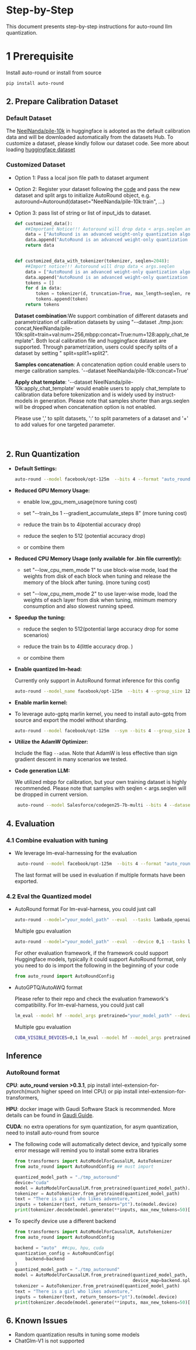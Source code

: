 Step-by-Step
============

This document presents step-by-step instructions for auto-round llm quantization.

# 1 Prerequisite

Install auto-round or install from source

```bash
pip install auto-round
```

## 2. Prepare Calibration Dataset

### Default Dataset

The [NeelNanda/pile-10k](https://huggingface.co/datasets/NeelNanda/pile-10k) in huggingface is adopted as the default
calibration data and will be downloaded automatically from the datasets Hub. To customize a dataset, please kindly
follow our dataset code.
See more about loading [huggingface dataset](https://huggingface.co/docs/datasets/main/en/quickstart)

### Customized Dataset

- Option 1: Pass a local json file path to dataset argument
- Option 2: Register your dataset following the [code](../auto_round/calib_dataset.py) and pass the new dataset and
  split args to initialize AutoRound object, e.g. autoround=Autoround(dataset="NeelNanda/pile-10k:train", ...)
- Option 3: pass list of string or list of input_ids to dataset.

    ~~~python
    def customized_data():
        ##Important Notice!!! Autoround will drop data < args.seqlen and truncate data to args.seqlen
        data = ["AutoRound is an advanced weight-only quantization algorithm for low-bits LLM inference" * 240]
        data.append("AutoRound is an advanced weight-only quantization algorithm for low-bits LLM inference")
        return data
    
    
    def customized_data_with_tokenizer(tokenizer, seqlen=2048):
        ##Import notice!!! Autoround will drop data < args.seqlen
        data = ["AutoRound is an advanced weight-only quantization algorithm for low-bits LLM inference" * 240]
        data.append("AutoRound is an advanced weight-only quantization algorithm for low-bits LLM inference")
        tokens = []
        for d in data:
            token = tokenizer(d, truncation=True, max_length=seqlen, return_tensors="pt").data
            tokens.append(token)
        return tokens
    ~~~
  **Dataset combination**:We support combination of different datasets and parametrization of calibration datasets by using "--dataset ./tmp.json:
  concat,NeelNanda/pile-10k:split=train+val:num=256,mbpp:concat=True:num=128:apply_chat_template". Both local calibration file
  and huggingface dataset are supported. Through parametrization, users could specify splits of a dataset by setting "
  split=split1+split2".
  
  **Samples concatenation**: A concatenation option could enable users to merge calibration samples. '--dataset NeelNanda/pile-10k:concat=True'
  
  **Apply chat template**: '--dataset NeelNanda/pile-10k:apply_chat_template' would enable users to apply chat_template to calibration
  data before tokenization and is widely used by instruct-models in generation. Please note that samples shorter than
  args.seqlen will be dropped when concatenation option is not enabled.
  
  Please use ',' to split datasets, ':' to split parameters of a dataset and '+' to add values for one targeted parameter.
  

<br />

## 2. Run Quantization

- **Default Settings:**

    ```bash
    auto-round --model facebook/opt-125m  --bits 4 --format "auto_round,auto_gptq" --disble_eval
    ```

- **Reduced GPU Memory Usage:**

    - enable low_gpu_mem_usage(more tuning cost)

    - set "--train_bs 1 --gradient_accumulate_steps 8" (more tuning cost)

    - reduce the train bs to 4(potential accuracy drop)

    - reduce the seqlen to 512 (potential accuracy drop)

    - or combine them


- **Reduced CPU Memory Usage (only available for .bin file currently):**

    - set "--low_cpu_mem_mode 1" to use block-wise mode, load the weights from disk of each block when tuning and
      release the memory of the block after tuning. (more tuning cost)

    - set "--low_cpu_mem_mode 2" to use layer-wise mode, load the weights of each layer from disk when tuning, minimum
      memory consumption and also slowest running speed.


- **Speedup the tuning:**
    - reduce the seqlen to 512(potential large accuracy drop for some scenarios)

    - reduce the train bs to 4(little accuracy drop. )

    - or combine them


- **Enable quantized lm-head:**

    Currently only support in AutoRound format inference for this config

    ```bash
    auto-round --model_name facebook/opt-125m  --bits 4 --group_size 128 --quant_lm_head --format "auto_round"
    ```

- **Enable marlin kernel:**

[//]: # (  - We support inference repacking for auto_round sym quantized models)

[//]: # (  ```python)

[//]: # (  from transformers import AutoModelForCausalLM, AutoTokenizer)

[//]: # (  from auto_round import AutoRoundConfig)

[//]: # (  backend = "cuda_marlin" #supported in auto_round>0.3.1 and 'pip install -v gptqmodel --no-build-isolation'&#41;)

[//]: # (  quantization_config = AutoRoundConfig&#40;backend=backend&#41;)

[//]: # (  quantized_model_path = "./tmp_autoround")

[//]: # (  model = AutoModelForCausalLM.from_pretrained&#40;quantized_model_path,)

[//]: # (                               device_map=backend.split&#40;':'&#41;[0], quantization_config=quantization_config&#41;)

[//]: # (  ```)
  - To leverage auto-gptq marlin kernel, you need to install auto-gptq from source and export the model without sharding.

    ```bash
    auto-round --model facebook/opt-125m  --sym --bits 4 --group_size 128  --format "auto_gptq:marlin"
    ```

- **Utilize the AdamW Optimizer:**

    Include the flag `--adam`. Note that AdamW is less effective than sign gradient descent in many scenarios we tested.


- **Code generation LLM:**

    We utilized mbpp for calibration, but your own training dataset is highly recommended. Please note that samples with
    seqlen < args.seqlen will be dropped in current version.

    ```bash
     auto-round --model Salesforce/codegen25-7b-multi --bits 4 --dataset "mbpp" --seqlen 128 "
    ```
  
## 4. Evaluation
### 4.1 Combine evaluation with tuning
  - We leverage lm-eval-harnessing for the evaluation 
    ~~~bash
     auto-round --model facebook/opt-125m  --bits 4 --format "auto_round,auto_gptq" --tasks mmlu
    ~~~
    The last format will be used in evaluation if multiple formats have been exported.

### 4.2  Eval the Quantized model
- AutoRound format
  For lm-eval-harness, you could just call
  ~~~bash
  auto-round --model="your_model_path" --eval  --tasks lambada_openai --eval_bs 16
  ~~~
  Multiple gpu evaluation
  ~~~bash
  auto-round --model="your_model_path" --eval  --device 0,1 --tasks lambada_openai --eval_bs 16
  ~~~
  For other evaluation framework, if the framework could support Huggingface models, typically it could support AutoRound format, only you need to do is import the following in the beginning of your code
  ~~~python
  from auto_round import AutoRoundConfig
  ~~~  

- AutoGPTQ/AutoAWQ format 

  Please refer to their repo and check the evaluation framework's compatibility. 
  For lm-eval-harness, you could just call
  ~~~bash
  lm_eval --model hf --model_args pretrained="your_model_path" --device cuda:0 --tasks lambada_openai --batch_size 16
  ~~~
  Multiple gpu evaluation
  ~~~bash
  CUDA_VISIBLE_DEVICES=0,1 lm_eval --model hf --model_args pretrained="your_model_path",parallelize=True --tasks lambada_openai --batch_size 16
  ~~~

## Inference

### AutoRound format
**CPU**: **auto_round version >0.3.1**, pip install intel-extension-for-pytorch(much higher speed on Intel CPU) or pip
install intel-extension-for-transformers,

**HPU**: docker image with Gaudi Software Stack is recommended. More details can be found
in [Gaudi Guide](https://docs.habana.ai/en/latest/).

**CUDA**: no extra operations for sym quantization, for asym quantization, need to install auto-round from source


- The following code will automatically detect device, and typically some error message will remind you to install some extra libraries
  ```python
  from transformers import AutoModelForCausalLM, AutoTokenizer
  from auto_round import AutoRoundConfig ## must import
  
  quantized_model_path = "./tmp_autoround"
  device="cuda"
  model = AutoModelForCausalLM.from_pretrained(quantized_model_path).to(device)
  tokenizer = AutoTokenizer.from_pretrained(quantized_model_path)
  text = "There is a girl who likes adventure,"
  inputs = tokenizer(text, return_tensors="pt").to(model.device)
  print(tokenizer.decode(model.generate(**inputs, max_new_tokens=50)[0]))
  ```
- To specify device use a different backend

  ```python
  from transformers import AutoModelForCausalLM, AutoTokenizer
  from auto_round import AutoRoundConfig
  
  backend = "auto"  ##cpu, hpu, cuda
  quantization_config = AutoRoundConfig(
      backend=backend
  )
  quantized_model_path = "./tmp_autoround"
  model = AutoModelForCausalLM.from_pretrained(quantized_model_path,
                                               device_map=backend.split(':')[0], quantization_config=quantization_config)
  tokenizer = AutoTokenizer.from_pretrained(quantized_model_path)
  text = "There is a girl who likes adventure,"
  inputs = tokenizer(text, return_tensors="pt").to(model.device)
  print(tokenizer.decode(model.generate(**inputs, max_new_tokens=50)[0]))
  ```


## 6. Known Issues
* Random quantization results in tuning some models
* ChatGlm-V1 is not supported